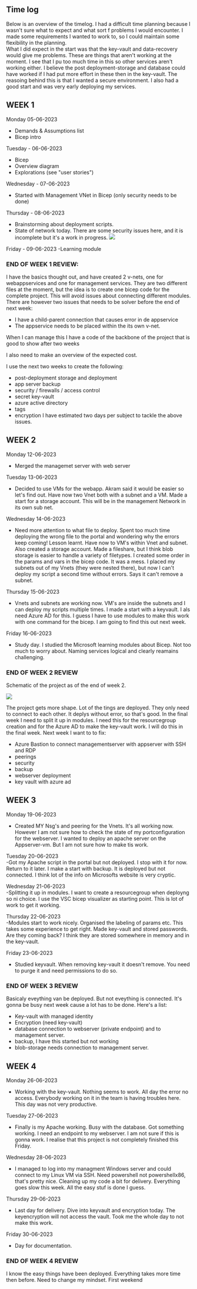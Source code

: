 ## Time log
Below is an overview of the timelog. I had a difficult time planning because I wasn't sure what to expect and what sort f problems I would encounter. I made some requirements I wanted to work to, so I could maintain some flexibility in the planning.  
What I did expect in the start was that the key-vault and data-recovery would give me problems. These are things that aren't working at the moment. I see that I pu too much time in this so other services aren't working either. I believe the post deployment-storage and database could have worked if I had put more effort in these then in the key-vault. The reasoing behind this is that I wanted a secure environment.
I also had a good start and was very early deploying my services.


## WEEK 1

Monday 05-06-2023
- Demands & Assumptions list
- Bicep intro

Tuesday - 06-06-2023
- Bicep
- Overview diagram
- Explorations (see "user stories")

Wednesday - 07-06-2023
- Started with Management VNet in Bicep (only security needs to be done)

Thursday - 08-06-2023
- Brainstorming about deployment scripts.
- State of network today. There are some security issues here, and it is incomplete but it's a work in progress.
![](https://github.com/techgrounds/techgrounds-Rogier1978/blob/main/000_Project/000-project%20-%20network.png)

Friday - 09-06-2023
-Learning module

### END OF WEEK 1 REVIEW:
I have the basics thought out, and have created 2 v-nets, one for webappservices and one for management services. They are two different files at the moment, but the idea is to create one bicep code for the complete project. This will avoid issues about connecting different modules.
There are however two issues that needs to be solver before the end of next week:
- I have a child-parent connection that causes error in de appservice
- The appservice needs to be placed within the its own v-net.  

When I can manage this I have a code of the backbone of the project that is good to show after two weeks  

I also need to make an overview of the expected cost.  

I use the next two weeks to create the following:
- post-deployment storage and deployment
- app server backup
- security / firewalls / access control
- secret key-vault
- azure active directory
- tags
- encryption
I have estimated two days per subject to tackle the above issues.  

## WEEK 2
Monday 12-06-2023
- Merged the managemet server with web server

Tuesday 13-06-2023
- Decided to use VMs for the webapp. Akram said it would be easier so let's find out. Have now two Vnet both with a subnet and a VM. Made a start for a storage account. This will be in the management Network in its own sub net.

Wednesday 14-06-2023
- Need more attention to what file to deploy. Spent too much time deploying the wrong file to the portal and wondering why the errors keep coming! Lesson learnt. Have now to VM's within Vnet and subnet. Also created a storage account. Made a fileshare, but I think blob storage is easier to handle a variety of filetypes. I created some order in the params and vars in the bicep code. It was a mess. I placed my subnets out of my Vnets (they were nested there), but now I can't deploy my script a second time without errors. Says it can't remove a subnet. 

Thursday 15-06-2023  
- Vnets and subnets are working now. VM's are inside the subnets and I can deploy my scripts multiple times. I made a start with a keyvault. I als need Azure AD for this. I guess I have to use modules to make this work with one command for the bicep. I am going to find this out next week.

Friday 16-06-2023  
- Study day. I studied the Microsoft learning modules about Bicep. Not too much to worry about. Naming services logical and clearly reamains challenging.

### END OF WEEK 2 REVIEW  

Schematic of the project as of the end of week 2.  

![](https://github.com/techgrounds/techgrounds-Rogier1978/blob/main/000_Project/000-project(3).png)  

The project gets more shape. Lot of the tings are deployed. They only need to connect to each other. It deplys without error, so that's good. In the final week I need to split it up in modules. I need this for the resourcegroup creation and for the Azure AD to make the key-vault work. I will do this in the final week. 
Next week I want to to fix:  
- Azure Bastion to connect managementserver with appserver with SSH and RDP
- peerings  
- security
- backup
- webserver deployment
- key vault with azure ad  

## WEEK 3  
Monday 19-06-2023  
- Created MY Nsg's and peering for the Vnets. It's all working now. However I am not sure how to check the state of my portconfiguration for the webserver. I wanted to deploy an apache server on the Appserver-vm. But I am not sure how to make tis work.

Tuesday 20-06-2023  
-Got my Apache script in the portal but not deployed. I stop with it for now. Return to it later. I make a start with backup. It is deployed but not connected. I think lot of the info on Microsofts website is very cryptic.

Wednesday 21-06-2023  
-Splitting it up in modules. I want to create a resourcegroup when deployng so ni choice. I use the VSC bicep visualizer as starting point. This is lot of work to get it working.

Thursday 22-06-2023  
-Modules start to work nicely. Organised the labeling of params etc. This takes some experience to get right. Made key-vault and stored passwords. Are they coming back? I think they are stored somewhere in memory and in the key-vault.

Friday 23-06-2023  
- Studied keyvault. When removing key-vault it doesn't remove. You need to purge it and need permissions to do so.

### END OF WEEK 3 REVIEW  
Basicaly eveything van be deployed. But not eveything is connected. It's gonna be busy next week cause a lot has to be done.
Here's a list:  
- Key-vault with managed identity
- Encryption (need key-vault)
- database connection to webserver (private endpoint) and to management server.
- backup, I have this started but not working
- blob-storage needs connection to management server.

## WEEK 4  
Monday 26-06-2023  
- Working with the key-vault. Nothing seems to work. All day the error no access. Everybody working on it in the team is having troubles here. This day was not very productive.

Tuesday 27-06-2023  
- Finally is my Apache working. Busy with the database. Got something working. I need an endpoint to my webserver. I am not sure if this is gonna work. I realise that this project is not completely finished this Friday.

Wednesday 28-06-2023  
- I managed to log into my managment Windows server and could connect to my Linux VM via SSH. Need powershell not powershellx86, that's pretty nice. Cleaning up my code a bit for delivery. Everything goes slow this week. All the easy stuf is done I guess.

Thursday 29-06-2023  
- Last day for delivery. Dive into keyvault and encryption today. The keyencryption will not access the vault. Took me the whole day to not make this work.

Friday 30-06-2023  
- Day for documentation.

### END OF WEEK 4 REVIEW  
I know the easy things have been deployed. Everything takes more time then before. Need to change my mindset. First weekend
